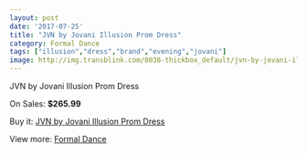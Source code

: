 ```yaml
---
layout: post
date: '2017-07-25'
title: "JVN by Jovani Illusion Prom Dress"
category: Formal Dance
tags: ["illusion","dress","brand","evening","jovani"]
image: http://img.transblink.com/8038-thickbox_default/jvn-by-jovani-illusion-prom-dress.jpg
---
```

JVN by Jovani Illusion Prom Dress

On Sales: **$265.99**
<a href="https://www.transblink.com/en/formal-dance/2614-jvn-by-jovani-illusion-prom-dress.html"><amp-img layout="responsive" width="600" height="600" src="//img.transblink.com/8038-thickbox_default/jvn-by-jovani-illusion-prom-dress.jpg" alt="JVN by Jovani Illusion Prom Dress 0" /></a>
<a href="https://www.transblink.com/en/formal-dance/2614-jvn-by-jovani-illusion-prom-dress.html"><amp-img layout="responsive" width="600" height="600" src="//img.transblink.com/8040-thickbox_default/jvn-by-jovani-illusion-prom-dress.jpg" alt="JVN by Jovani Illusion Prom Dress 1" /></a>
<a href="https://www.transblink.com/en/formal-dance/2614-jvn-by-jovani-illusion-prom-dress.html"><amp-img layout="responsive" width="600" height="600" src="//img.transblink.com/8039-thickbox_default/jvn-by-jovani-illusion-prom-dress.jpg" alt="JVN by Jovani Illusion Prom Dress 2" /></a>

Buy it: [JVN by Jovani Illusion Prom Dress](https://www.transblink.com/en/formal-dance/2614-jvn-by-jovani-illusion-prom-dress.html "JVN by Jovani Illusion Prom Dress")

View more: [Formal Dance](https://www.transblink.com/en/6-formal-dance "Formal Dance")
